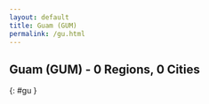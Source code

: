 ```yaml
---
layout: default
title: Guam (GUM)
permalink: /gu.html
---
```



## Guam (GUM) - 0 Regions, 0 Cities
{: #gu }






 
